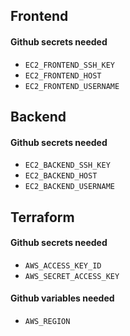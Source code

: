 ## Frontend
#### Github secrets needed
- `EC2_FRONTEND_SSH_KEY`
- `EC2_FRONTEND_HOST`
- `EC2_FRONTEND_USERNAME`


## Backend
#### Github secrets needed
- `EC2_BACKEND_SSH_KEY`
- `EC2_BACKEND_HOST`
- `EC2_BACKEND_USERNAME`


## Terraform
#### Github secrets needed
- `AWS_ACCESS_KEY_ID`
- `AWS_SECRET_ACCESS_KEY`
#### Github variables needed
- `AWS_REGION`
